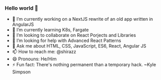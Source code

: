### Hello world 👋

- 🔭 I’m currently working on a NextJS rewrite of an old app written in AngularJS
- 🌱 I’m currently learning K8s, Fargate
- 👯 I’m looking to collaborate on React Porjects and Libraries
- 🤔 I’m looking for help with Advanced React Patterns
- 💬 Ask me about HTML, CSS, JavaScript, ES6, React, Angular JS
- 📫 How to reach me: @shirazz
- 😄 Pronouns: He/Him
- ⚡ Fun fact: There's nothing permanent than a temporary hack. ~Kyle Simpson
